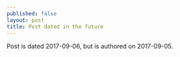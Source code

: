 ```yaml
---
published: false
layout: post
title: Post dated in the future
---
```


Post is dated 2017-09-06, but is authored on 2017-09-05.
